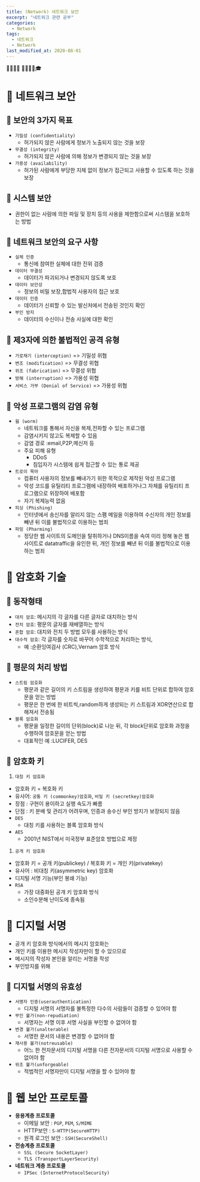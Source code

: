 ```yaml
---
title: (Network) 네트워크 보안
excerpt: "네트워크 관련 공부"
categories:
  - Network
tags:
  - 네트워크
  - Network
last_modified_at: 2020-08-01
---
```

💼📝🔑⏰ 📙📓📘📒🎓

# 💼 네트워크 보안
## 📝 보안의 3가지 목표
- `기밀성 (confidentiality)`
  - 허가되지 않은 사람에게 정보가 노출되지 않는 것을 보장
- `무결성 (integrity)`
  - 허가되지 않은 사람에 의해 정보가 변경되지 않는 것을 보장
- `가용성 (availability)`
  - 허가된 사람에게 부당한 지체 없이 정보가 접근되고 사용할 수 있도록 하는 것을 보장

## 📝 시스템 보안
- 권한이 없는 사람에 의한 파일 및 장치 등의 사용을 제한함으로써 시스템을 보호하는 방법

## 📝 네트워크 보안의 요구 사항
- `실체 인증`
  - 통신에 참여한 실체에 대한 진위 검증
- `데이터 무결성`
  - 데이터가 파괴되거나 변경되지 않도록 보호
- `데이터 보안성`
  - 정보의 비밀 보장,합법적 사용자의 접근 보호
- `데이터 인증`
  - 데이터가 신뢰할 수 있는 발신처에서 전송된 것인지 확인
- `부인 방지`
  - 데이터의 수신이나 전송 사실에 대한 확인

## 📝 제3자에 의한 불법적인 공격 유형
- `가로채기 (interception)` =>­ 기밀성 위협
- `변조 (modification)`­ => 무결성 위협
- `위조 (fabrication)­` => 무결성 위협
- `방해 (interruption)­` => 가용성 위협
- `서비스 거부 (Denial of Service)­` => 가용성 위협

## 📝 악성 프로그램의 감염 유형
- `웜 (worm)`
  - 네트워크를 통해서 자신을 복제,전파할 수 있는 프로그램
  - 감염시키지 않고도 복제할 수 있음
  - 감염 경로 :email,P2P,메신저 등
  - 주요 피해 유형
    - DDoS
    - 침입자가 시스템에 쉽게 접근할 수 있는 통로 제공
- `트로이 목마`
  - 컴퓨터 사용자의 정보를 빼내가기 위한 목적으로 제작된 악성 프로그램
  - 악성 코드를 유틸리티 프로그램에 내장하여 배포하거나그 자체를 유틸리티 프로그램으로 위장하여 배포함
  - 자기 복제능력 없음
- `피싱 (Phishing)`
  - 인터넷에서 송신자를 알리지 않는 스팸 메일을 이용하여 수신자의 개인 정보를 빼낸 뒤 이를 불법적으로 이용하는 범죄
- `파밍 (Pharming)`
  - 정당한 웹 사이트의 도메인을 탈취하거나 DNS이름을 속여 미리 정해 놓은 웹 사이트로 datatraffic을 유인한 뒤, 개인 정보를 빼낸 뒤 이를 불법적으로 이용하는 범죄

# 💼 암호화 기술
## 📝 동작형태
- `대치 암호`: 메시지의 각 글자를 다른 글자로 대치하는 방식
- `전치 암호`: 평문의 글자를 재배열하는 방식
- `혼합 암호`: 대치와 전치 두 방법 모두를 사용하는 방식
- `대수적 암호`: 각 글자를 숫자로 바꾸어 수학적으로 처리하는 방식, 
  + 예 :순환잉여검사 (CRC),Vernam 암호 방식

## 📝 평문의 처리 방법
- `스트림 암호화`
  + 평문과 같은 길이의 키 스트림을 생성하여 평문과 키를 비트 단위로 합하여 암호문을 얻는 방법
  + 평문은 한 번에 한 비트씩,random하게 생성되는 키 스트림과 XOR연산으로 합해져서 전송됨
- `블록 암호화`
  + 평문을 일정한 길이의 단위(block)로 나눈 뒤, 각 block단위로 암호화 과정을 수행하여 암호문을 얻는 방법
  + 대표적인 예 :LUCIFER, DES

## 📝 암호화 키
1. `대칭 키 암호화`
+ 암호화 키 = 복호화 키
+ 유사어: `공통 키 (commonkey)암호화`, `비밀 키 (secretkey)암호화`
+ 장점 : 구현이 용이하고 실행 속도가 빠름
+ 단점 : 키 분배 및 관리가 어려우며, 인증과 송수신 부인 방지가 보장되지 않음
+ `DES`
  + 대칭 키를 사용하는 블록 암호화 방식
+ `AES`
  + 2001년 NIST에서 미국정부 표준암호 방법으로 제정
1. `공개 키 암호화`
+ 암호화 키 = 공개 키(publickey) / 복호화 키 = 개인 키(privatekey)
+ 유사어 : 비대칭 키(asymmetric key) 암호화
+ 디지털 서명 기능(부인 봉쇄 기능)
+ `RSA`
  + 가장 대중화된 공개 키 암호화 방식
  + 소인수분해 난이도에 종속됨

# 💼 디지털 서명
- 공개 키 암호화 방식에서의 메시지 암호화는
- 개인 키를 이용한 메시지 작성자만이 할 수 있으므로
- 메시지의 작성자 본인을 알리는 서명을 작성
- 부인방지를 위해

## 📝 디지털 서명의 유효성
- `서명자 인증(userauthentication)`
  - 디지털 서명의 서명자를 불특정한 다수의 사람들이 검증할 수 있어야 함
- `부인 불가(non-repudiation)`
  - 서명자는 서명 이후 서명 사실을 부인할 수 없어야 함
- `변경 불가(unalterable)`
  - 서명한 문서의 내용은 변경할 수 없어야 함
- `재사용 불가(notreusable)`
  - 어느 한 전자문서의 디지털 서명을 다른 전자문서의 디지털 서명으로 사용할 수 없어야 함
- `위조 불가(unforgeable)`
  - 적법적인 서명자만이 디지털 서명을 할 수 있어야 함

# 💼 웹 보안 프로토콜 
- **응용계층 프로토콜**
  - 이메일 보안 : `PGP`, `PEM`, `S/MIME`
  - HTTP보안 : `S-HTTP(SecureHTTP)`
  - 원격 로그인 보안 : `SSH(SecureShell)`
- **전송계층 프로토콜**
  - `SSL (Secure SocketLayer)`
  - `TLS (TransportLayerSecurity)`
- **네트워크 계층 프로토콜**
  - `IPSec (InternetProtocolSecurity)`
